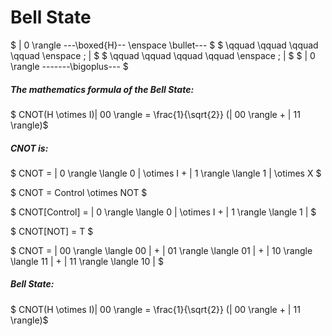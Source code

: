 # Bell State

$ | 0 \rangle ---\boxed{H}-- \enspace \bullet--- $
$ \qquad \qquad \qquad \qquad \enspace \; | $
$ \qquad \qquad \qquad \qquad \enspace \; | $
$ | 0 \rangle -------\bigoplus--- $

##### The mathematics formula of the Bell State:
$ CNOT(H \otimes I)| 00 \rangle =  \frac{1}{\sqrt{2}} (| 00 \rangle + | 11 \rangle)$

##### CNOT is: 

$ CNOT = | 0 \rangle \langle 0 | \otimes I + | 1 \rangle \langle 1 | \otimes X $

$ CNOT = Control \otimes NOT $

$ CNOT[Control] = | 0 \rangle \langle 0 | \otimes I + | 1 \rangle \langle 1 | $

$ CNOT[NOT] = T $

$ CNOT = | 00 \rangle \langle 00 | + | 01 \rangle \langle 01 | + | 10 \rangle \langle 11 | + | 11 \rangle \langle 10 | $

##### Bell State:
$ CNOT(H \otimes I)| 00 \rangle =  \frac{1}{\sqrt{2}} (| 00 \rangle + | 11 \rangle)$
